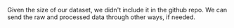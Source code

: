 Given the size of our dataset, we didn't include it in the github repo. We can send the raw and processed data through other ways, if needed.

